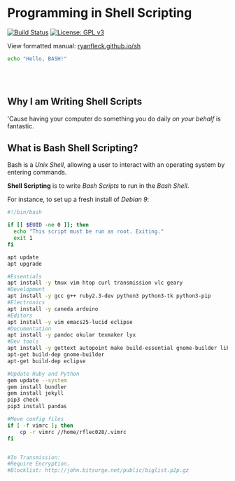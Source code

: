 # Programming in Shell Scripting

  [![Build Status](https://travis-ci.org/RyanFleck/Projects.svg?branch=master)](https://travis-ci.org/RyanFleck/Projects)  [![License: GPL v3](https://img.shields.io/badge/License-GPL%20v3-blue.svg)](https://www.gnu.org/licenses/gpl-3.0)

  View formatted manual: [ryanfleck.github.io/sh](https://ryanfleck.github.io/sh)
  

```bash
echo "Hello, BASH!"
```

<br />



<br />

## Why I am Writing Shell Scripts
'Cause having your computer do something you do daily *on your behalf* is fantastic.

## What is Bash Shell Scripting?

Bash is a *Unix Shell*, allowing a user to interact with an operating system by entering commands.

**Shell Scripting** is to write *Bash Scripts* to run in the *Bash Shell*.

For instance, to set up a fresh install of *Debian 9*:

```bash
#!/bin/bash

if [[ $EUID -ne 0 ]]; then
  echo "This script must be run as root. Exiting."
  exit 1
fi

apt update
apt upgrade

#Essentials
apt install -y tmux vim htop curl transmission vlc geary
#Development
apt install -y gcc g++ ruby2.3-dev python3 python3-tk python3-pip
#Electronics
apt install -y caneda arduino
#Editors
apt install -y vim emacs25-lucid eclipse
#Documentation
apt install -y pandoc okular texmaker lyx
#Dev tools
apt install -y gettext autopoint make build-essential gnome-builder libtool-bin
apt-get build-dep gnome-builder
apt-get build-dep eclipse

#Update Ruby and Python
gem update --system
gem install bundler
gem install jekyll
pip3 check
pip3 install pandas

#Move config files
if [ -f vimrc ]; then
	cp -r vimrc //home/rflec028/.vimrc
fi


#In Transmission:
#Require Encryption.
#Blocklist: http://john.bitsurge.net/public/biglist.p2p.gz
```

